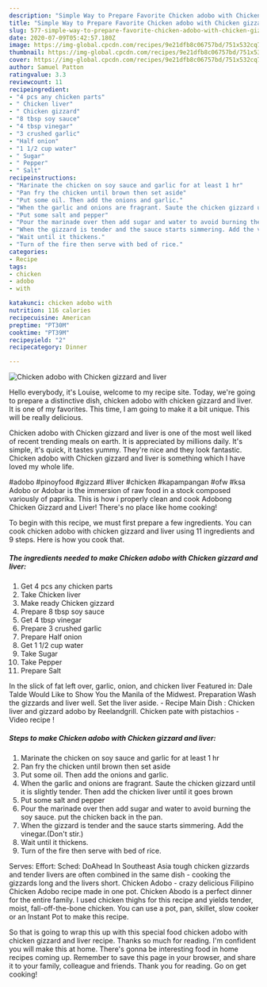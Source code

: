 ```yaml
---
description: "Simple Way to Prepare Favorite Chicken adobo with Chicken gizzard and liver"
title: "Simple Way to Prepare Favorite Chicken adobo with Chicken gizzard and liver"
slug: 577-simple-way-to-prepare-favorite-chicken-adobo-with-chicken-gizzard-and-liver
date: 2020-07-09T05:42:57.180Z
image: https://img-global.cpcdn.com/recipes/9e21dfb8c06757bd/751x532cq70/chicken-adobo-with-chicken-gizzard-and-liver-recipe-main-photo.jpg
thumbnail: https://img-global.cpcdn.com/recipes/9e21dfb8c06757bd/751x532cq70/chicken-adobo-with-chicken-gizzard-and-liver-recipe-main-photo.jpg
cover: https://img-global.cpcdn.com/recipes/9e21dfb8c06757bd/751x532cq70/chicken-adobo-with-chicken-gizzard-and-liver-recipe-main-photo.jpg
author: Samuel Patton
ratingvalue: 3.3
reviewcount: 11
recipeingredient:
- "4 pcs any chicken parts"
- " Chicken liver"
- " Chicken gizzard"
- "8 tbsp soy sauce"
- "4 tbsp vinegar"
- "3 crushed garlic"
- "Half onion"
- "1 1/2 cup water"
- " Sugar"
- " Pepper"
- " Salt"
recipeinstructions:
- "Marinate the chicken on soy sauce and garlic for at least 1 hr"
- "Pan fry the chicken until brown then set aside"
- "Put some oil. Then add the onions and garlic."
- "When the garlic and onions are fragrant. Saute the chicken gizzard until it is slightly tender. Then add the chicken liver until it goes brown"
- "Put some salt and pepper"
- "Pour the marinade over then add sugar and water to avoid burning the soy sauce. put the chicken back in the pan."
- "When the gizzard is tender and the sauce starts simmering. Add the vinegar.(Don&#39;t stir.)"
- "Wait until it thickens."
- "Turn of the fire then serve with bed of rice."
categories:
- Recipe
tags:
- chicken
- adobo
- with

katakunci: chicken adobo with 
nutrition: 116 calories
recipecuisine: American
preptime: "PT30M"
cooktime: "PT39M"
recipeyield: "2"
recipecategory: Dinner

---
```



![Chicken adobo with Chicken gizzard and liver](https://img-global.cpcdn.com/recipes/9e21dfb8c06757bd/751x532cq70/chicken-adobo-with-chicken-gizzard-and-liver-recipe-main-photo.jpg)

Hello everybody, it's Louise, welcome to my recipe site. Today, we're going to prepare a distinctive dish, chicken adobo with chicken gizzard and liver. It is one of my favorites. This time, I am going to make it a bit unique. This will be really delicious.

Chicken adobo with Chicken gizzard and liver is one of the most well liked of recent trending meals on earth. It is appreciated by millions daily. It's simple, it's quick, it tastes yummy. They're nice and they look fantastic. Chicken adobo with Chicken gizzard and liver is something which I have loved my whole life.

#adobo #pinoyfood #gizzard #liver #chicken #kapampangan #ofw #ksa Adobo or Adobar is the immersion of raw food in a stock composed variously of paprika. This is how i properly clean and cook Adobong Chicken Gizzard and Liver! There&#39;s no place like home cooking!


To begin with this recipe, we must first prepare a few ingredients. You can cook chicken adobo with chicken gizzard and liver using 11 ingredients and 9 steps. Here is how you cook that.

<!--inarticleads1-->

##### The ingredients needed to make Chicken adobo with Chicken gizzard and liver:

1. Get 4 pcs any chicken parts
1. Take  Chicken liver
1. Make ready  Chicken gizzard
1. Prepare 8 tbsp soy sauce
1. Get 4 tbsp vinegar
1. Prepare 3 crushed garlic
1. Prepare Half onion
1. Get 1 1/2 cup water
1. Take  Sugar
1. Take  Pepper
1. Prepare  Salt


In the slick of fat left over, garlic, onion, and chicken liver Featured in: Dale Talde Would Like to Show You the Manila of the Midwest. Preparation Wash the gizzards and liver well. Set the liver aside. - Recipe Main Dish : Chicken liver and gizzard adobo by Reelandgrill. Chicken pate with pistachios - Video recipe ! 

<!--inarticleads2-->

##### Steps to make Chicken adobo with Chicken gizzard and liver:

1. Marinate the chicken on soy sauce and garlic for at least 1 hr
1. Pan fry the chicken until brown then set aside
1. Put some oil. Then add the onions and garlic.
1. When the garlic and onions are fragrant. Saute the chicken gizzard until it is slightly tender. Then add the chicken liver until it goes brown
1. Put some salt and pepper
1. Pour the marinade over then add sugar and water to avoid burning the soy sauce. put the chicken back in the pan.
1. When the gizzard is tender and the sauce starts simmering. Add the vinegar.(Don&#39;t stir.)
1. Wait until it thickens.
1. Turn of the fire then serve with bed of rice.


Serves: Effort: Sched: DoAhead In Southeast Asia tough chicken gizzards and tender livers are often combined in the same dish - cooking the gizzards long and the livers short. Chicken Adobo - crazy delicious Filipino Chicken Adobo recipe made in one pot. Chicken Abodo is a perfect dinner for the entire family. I used chicken thighs for this recipe and yields tender, moist, fall-off-the-bone chicken. You can use a pot, pan, skillet, slow cooker or an Instant Pot to make this recipe. 

So that is going to wrap this up with this special food chicken adobo with chicken gizzard and liver recipe. Thanks so much for reading. I'm confident you will make this at home. There's gonna be interesting food in home recipes coming up. Remember to save this page in your browser, and share it to your family, colleague and friends. Thank you for reading. Go on get cooking!
